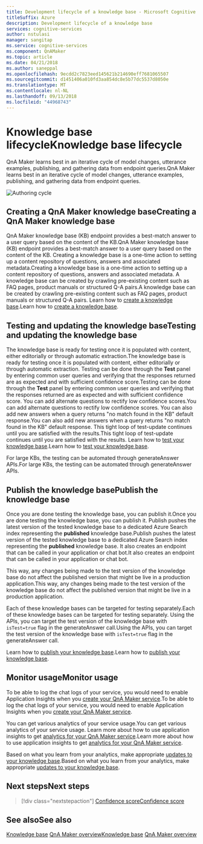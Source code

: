 ```yaml
---
title: Development lifecycle of a knowledge base - Microsoft Cognitive Services | Microsoft Docs
titleSuffix: Azure
description: Development lifecycle of a knowledge base
services: cognitive-services
author: nstulasi
manager: sangitap
ms.service: cognitive-services
ms.component: QnAMaker
ms.topic: article
ms.date: 04/21/2018
ms.author: saneppal
ms.openlocfilehash: 9ecdd2c7823eed145621b214690eff7681065507
ms.sourcegitcommit: d1451406a010fd3aa854dc8e5b77dc5537d8050e
ms.translationtype: MT
ms.contentlocale: nl-NL
ms.lasthandoff: 09/13/2018
ms.locfileid: "44968743"
---
```

# <a name="knowledge-base-lifecycle"></a><span data-ttu-id="97382-103">Knowledge base lifecycle</span><span class="sxs-lookup"><span data-stu-id="97382-103">Knowledge base lifecycle</span></span>
<span data-ttu-id="97382-104">QnA Maker learns best in an iterative cycle of model changes, utterance examples, publishing, and gathering data from endpoint queries.</span><span class="sxs-lookup"><span data-stu-id="97382-104">QnA Maker learns best in an iterative cycle of model changes, utterance examples, publishing, and gathering data from endpoint queries.</span></span> 

![Authoring cycle](../media/qnamaker-concepts-lifecycle/kb-lifecycle.png)

## <a name="creating-a-qna-maker-knowledge-base"></a><span data-ttu-id="97382-106">Creating a QnA Maker knowledge base</span><span class="sxs-lookup"><span data-stu-id="97382-106">Creating a QnA Maker knowledge base</span></span>
<span data-ttu-id="97382-107">QnA Maker knowledge base (KB) endpoint provides a best-match answer to a user query based on the content of the KB.</span><span class="sxs-lookup"><span data-stu-id="97382-107">QnA Maker knowledge base (KB) endpoint provides a best-match answer to a user query based on the content of the KB.</span></span> <span data-ttu-id="97382-108">Creating a knowledge base is a one-time action to setting up a content repository of questions, answers and associated metadata.</span><span class="sxs-lookup"><span data-stu-id="97382-108">Creating a knowledge base is a one-time action to setting up a content repository of questions, answers and associated metadata.</span></span> <span data-ttu-id="97382-109">A knowledge base can be created by crawling pre-existing content such as FAQ pages, product manuals or structured Q-A pairs.</span><span class="sxs-lookup"><span data-stu-id="97382-109">A knowledge base can be created by crawling pre-existing content such as FAQ pages, product manuals or structured Q-A pairs.</span></span> <span data-ttu-id="97382-110">Learn how to [create a knowledge base](../How-To/create-knowledge-base.md).</span><span class="sxs-lookup"><span data-stu-id="97382-110">Learn how to [create a knowledge base](../How-To/create-knowledge-base.md).</span></span>

## <a name="testing-and-updating-the-knowledge-base"></a><span data-ttu-id="97382-111">Testing and updating the knowledge base</span><span class="sxs-lookup"><span data-stu-id="97382-111">Testing and updating the knowledge base</span></span>
<span data-ttu-id="97382-112">The knowledge base is ready for testing once it is populated with content, either editorially or through automatic extraction.</span><span class="sxs-lookup"><span data-stu-id="97382-112">The knowledge base is ready for testing once it is populated with content, either editorially or through automatic extraction.</span></span> <span data-ttu-id="97382-113">Testing can be done through the **Test** panel by entering common user queries and verifying that the responses returned are as expected and with sufficient confidence score.</span><span class="sxs-lookup"><span data-stu-id="97382-113">Testing can be done through the **Test** panel by entering common user queries and verifying that the responses returned are as expected and with sufficient confidence score.</span></span> <span data-ttu-id="97382-114">You can add alternate questions to rectify low confidence scores.</span><span class="sxs-lookup"><span data-stu-id="97382-114">You can add alternate questions to rectify low confidence scores.</span></span> <span data-ttu-id="97382-115">You can also add new answers when a query returns "no match found in the KB" default response.</span><span class="sxs-lookup"><span data-stu-id="97382-115">You can also add new answers when a query returns "no match found in the KB" default response.</span></span> <span data-ttu-id="97382-116">This tight loop of test-update continues until you are satisfied with the results.</span><span class="sxs-lookup"><span data-stu-id="97382-116">This tight loop of test-update continues until you are satisfied with the results.</span></span> <span data-ttu-id="97382-117">Learn how to [test your knowledge base](../How-To/test-knowledge-base.md).</span><span class="sxs-lookup"><span data-stu-id="97382-117">Learn how to [test your knowledge base](../How-To/test-knowledge-base.md).</span></span>

<span data-ttu-id="97382-118">For large KBs, the testing can be automated through generateAnswer APIs.</span><span class="sxs-lookup"><span data-stu-id="97382-118">For large KBs, the testing can be automated through generateAnswer APIs.</span></span> 

## <a name="publish-the-knowledge-base"></a><span data-ttu-id="97382-119">Publish the knowledge base</span><span class="sxs-lookup"><span data-stu-id="97382-119">Publish the knowledge base</span></span>
<span data-ttu-id="97382-120">Once you are done testing the knowledge base, you can publish it.</span><span class="sxs-lookup"><span data-stu-id="97382-120">Once you are done testing the knowledge base, you can publish it.</span></span> <span data-ttu-id="97382-121">Publish pushes the latest version of the tested knowledge base  to a dedicated Azure Search index representing the **published** knowledge base.</span><span class="sxs-lookup"><span data-stu-id="97382-121">Publish pushes the latest version of the tested knowledge base  to a dedicated Azure Search index representing the **published** knowledge base.</span></span> <span data-ttu-id="97382-122">It also creates an endpoint that can be called in your application or chat bot.</span><span class="sxs-lookup"><span data-stu-id="97382-122">It also creates an endpoint that can be called in your application or chat bot.</span></span>

<span data-ttu-id="97382-123">This way, any changes being made to the test version of the knowledge base do not affect the published version that might be live in a production application.</span><span class="sxs-lookup"><span data-stu-id="97382-123">This way, any changes being made to the test version of the knowledge base do not affect the published version that might be live in a production application.</span></span>

<span data-ttu-id="97382-124">Each of these knowledge bases can be targeted for testing separately.</span><span class="sxs-lookup"><span data-stu-id="97382-124">Each of these knowledge bases can be targeted for testing separately.</span></span> <span data-ttu-id="97382-125">Using the APIs, you can target the test version of the knowledge base with `isTest=true` flag in the generateAnswer call.</span><span class="sxs-lookup"><span data-stu-id="97382-125">Using the APIs, you can target the test version of the knowledge base with `isTest=true` flag in the generateAnswer call.</span></span>

<span data-ttu-id="97382-126">Learn how to [publish your knowledge base](../How-To/publish-knowledge-base.md).</span><span class="sxs-lookup"><span data-stu-id="97382-126">Learn how to [publish your knowledge base](../How-To/publish-knowledge-base.md).</span></span>

## <a name="monitor-usage"></a><span data-ttu-id="97382-127">Monitor usage</span><span class="sxs-lookup"><span data-stu-id="97382-127">Monitor usage</span></span>
<span data-ttu-id="97382-128">To be able to log the chat logs of your service, you would need to enable Application Insights when you [create your QnA Maker service](../How-To/set-up-qnamaker-service-azure.md).</span><span class="sxs-lookup"><span data-stu-id="97382-128">To be able to log the chat logs of your service, you would need to enable Application Insights when you [create your QnA Maker service](../How-To/set-up-qnamaker-service-azure.md).</span></span>

<span data-ttu-id="97382-129">You can get various analytics of your service usage.</span><span class="sxs-lookup"><span data-stu-id="97382-129">You can get various analytics of your service usage.</span></span> <span data-ttu-id="97382-130">Learn more about how to use application insights to get [analytics for your QnA Maker service](../How-To/get-analytics-knowledge-base.md).</span><span class="sxs-lookup"><span data-stu-id="97382-130">Learn more about how to use application insights to get [analytics for your QnA Maker service](../How-To/get-analytics-knowledge-base.md).</span></span>

<span data-ttu-id="97382-131">Based on what you learn from your analytics, make appropriate [updates to your knowledge base](../How-To/edit-knowledge-base.md).</span><span class="sxs-lookup"><span data-stu-id="97382-131">Based on what you learn from your analytics, make appropriate [updates to your knowledge base](../How-To/edit-knowledge-base.md).</span></span>

## <a name="next-steps"></a><span data-ttu-id="97382-132">Next steps</span><span class="sxs-lookup"><span data-stu-id="97382-132">Next steps</span></span>

> [!div class="nextstepaction"]
> [<span data-ttu-id="97382-133">Confidence score</span><span class="sxs-lookup"><span data-stu-id="97382-133">Confidence score</span></span>](./confidence-score.md)

## <a name="see-also"></a><span data-ttu-id="97382-134">See also</span><span class="sxs-lookup"><span data-stu-id="97382-134">See also</span></span> 

<span data-ttu-id="97382-135">[Knowledge base](./knowledge-base.md)
[QnA Maker overview](../Overview/overview.md)</span><span class="sxs-lookup"><span data-stu-id="97382-135">[Knowledge base](./knowledge-base.md)
[QnA Maker overview](../Overview/overview.md)</span></span>
